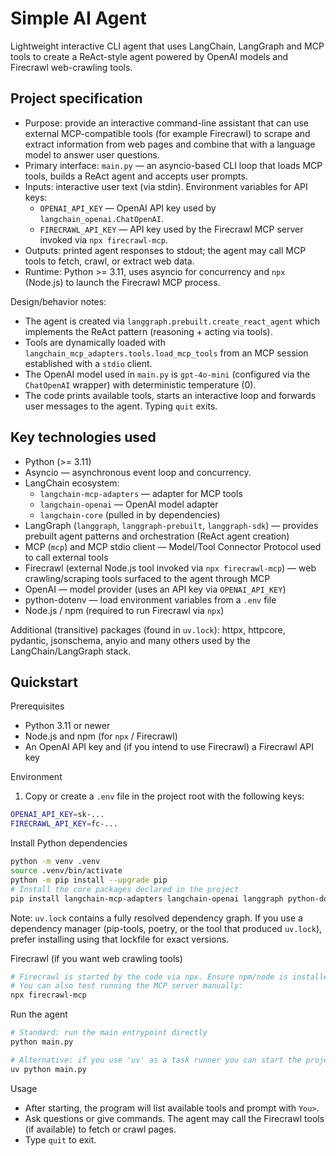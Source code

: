 # Simple AI Agent

Lightweight interactive CLI agent that uses LangChain, LangGraph and MCP tools to create a ReAct-style agent powered by OpenAI models and Firecrawl web-crawling tools.

## Project specification

- Purpose: provide an interactive command-line assistant that can use external MCP-compatible tools (for example Firecrawl) to scrape and extract information from web pages and combine that with a language model to answer user questions.
- Primary interface: `main.py` — an asyncio-based CLI loop that loads MCP tools, builds a ReAct agent and accepts user prompts.
- Inputs: interactive user text (via stdin). Environment variables for API keys:
	- `OPENAI_API_KEY` — OpenAI API key used by `langchain_openai.ChatOpenAI`.
	- `FIRECRAWL_API_KEY` — API key used by the Firecrawl MCP server invoked via `npx firecrawl-mcp`.
- Outputs: printed agent responses to stdout; the agent may call MCP tools to fetch, crawl, or extract web data.
- Runtime: Python >= 3.11, uses asyncio for concurrency and `npx` (Node.js) to launch the Firecrawl MCP process.

Design/behavior notes:
- The agent is created via `langgraph.prebuilt.create_react_agent` which implements the ReAct pattern (reasoning + acting via tools).
- Tools are dynamically loaded with `langchain_mcp_adapters.tools.load_mcp_tools` from an MCP session established with a `stdio` client.
- The OpenAI model used in `main.py` is `gpt-4o-mini` (configured via the `ChatOpenAI` wrapper) with deterministic temperature (0).
- The code prints available tools, starts an interactive loop and forwards user messages to the agent. Typing `quit` exits.

## Key technologies used

- Python (>= 3.11)
- Asyncio — asynchronous event loop and concurrency.
- LangChain ecosystem:
	- `langchain-mcp-adapters` — adapter for MCP tools
	- `langchain-openai` — OpenAI model adapter
	- `langchain-core` (pulled in by dependencies)
- LangGraph (`langgraph`, `langgraph-prebuilt`, `langgraph-sdk`) — provides prebuilt agent patterns and orchestration (ReAct agent creation)
- MCP (`mcp`) and MCP stdio client — Model/Tool Connector Protocol used to call external tools
- Firecrawl (external Node.js tool invoked via `npx firecrawl-mcp`) — web crawling/scraping tools surfaced to the agent through MCP
- OpenAI — model provider (uses an API key via `OPENAI_API_KEY`)
- python-dotenv — load environment variables from a `.env` file
- Node.js / npm (required to run Firecrawl via `npx`)

Additional (transitive) packages (found in `uv.lock`): httpx, httpcore, pydantic, jsonschema, anyio and many others used by the LangChain/LangGraph stack.

## Quickstart

Prerequisites
- Python 3.11 or newer
- Node.js and npm (for `npx` / Firecrawl)
- An OpenAI API key and (if you intend to use Firecrawl) a Firecrawl API key

Environment
1. Copy or create a `.env` file in the project root with the following keys:

```bash
OPENAI_API_KEY=sk-...
FIRECRAWL_API_KEY=fc-...
```

Install Python dependencies

```bash
python -m venv .venv
source .venv/bin/activate
python -m pip install --upgrade pip
# Install the core packages declared in the project
pip install langchain-mcp-adapters langchain-openai langgraph python-dotenv
```

Note: `uv.lock` contains a fully resolved dependency graph. If you use a dependency manager (pip-tools, poetry, or the tool that produced `uv.lock`), prefer installing using that lockfile for exact versions.

Firecrawl (if you want web crawling tools)

```bash
# Firecrawl is started by the code via npx. Ensure npm/node is installed.
# You can also test running the MCP server manually:
npx firecrawl-mcp
```

Run the agent

```bash
# Standard: run the main entrypoint directly
python main.py

# Alternative: if you use 'uv' as a task runner you can start the project with:
uv python main.py
```

Usage
- After starting, the program will list available tools and prompt with `You>`.
- Ask questions or give commands. The agent may call the Firecrawl tools (if available) to fetch or crawl pages.
- Type `quit` to exit.


